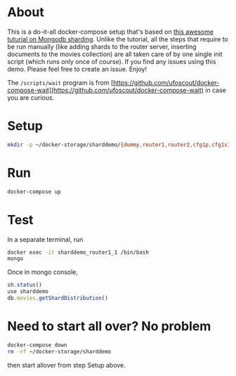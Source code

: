 # About
This is a do-it-all docker-compose setup that's based on [this awesome tuturial on Mongodb sharding](https://www.youtube.com/watch?v=Rwg26U0Zs1o). Unlike the tutorial, all the steps that require to be run manually (like adding shards to the router server, inserting documents to the movies collection) are all taken care of by one single init script (which runs only once of course). If you find any issues using this demo. Please feel free to create an issue. Enjoy!

The `/scripts/wait` program is from [https://github.com/ufoscout/docker-compose-wait](https://github.com/ufoscout/docker-compose-wait) in case you are curious.


# Setup
```bash
mkdir -p ~/docker-storage/sharddemo/{dummy,router1,router2,cfg1p,cfg1s1,cfg1s2,shrd1p,shrd1s1,shrd1s2,shrd2p,shrd2s1,shrd2s2}
```

# Run
```bash
docker-compose up
```

# Test
In a separate terminal, run
```bash
docker exec -it sharddemo_router1_1 /bin/bash
mongo
```

Once in mongo console,

```javascript
sh.status()
use sharddemo
db.movies.getShardDistribution()
```

# Need to start all over? No problem
```bash
docker-compose down
rm -rf ~/docker-storage/sharddemo
```
then start allover from step Setup above.